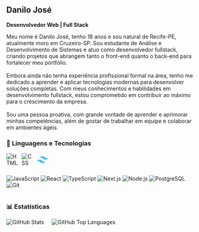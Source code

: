 <h2>Danilo José</h2>
<p><strong>Desenvolvedor Web | Full Stack</strong></p>

<p>
  Meu nome é Danilo José, tenho 18 anos e sou natural de Recife-PE, atualmente moro em Cruzeiro-SP. Sou estudante de Análise e Desenvolvimento de Sistemas e atuo como desenvolvedor fullstack, criando projetos que abrangem tanto o front-end quanto o back-end para fortalecer meu portfólio.<br><br>
  Embora ainda não tenha experiência profissional formal na área, tenho me dedicado a aprender e aplicar tecnologias modernas para desenvolver soluções completas. Com meus conhecimentos e habilidades em desenvolvimento fullstack, estou comprometido em contribuir ao máximo para o crescimento da empresa.<br><br>
  Sou uma pessoa proativa, com grande vontade de aprender e aprimorar minhas competências, além de gostar de trabalhar em equipe e colaborar em ambientes ágeis.
</p>

<h3>🤖 Linguagens e Tecnologias</h3>
<div style="display: flex; flex-wrap: wrap; gap: 10px; align-items: center;">
    <img 
        alt="HTML" 
        title="HTML" 
        width="30" 
        src="https://cdn.jsdelivr.net/gh/devicons/devicon@latest/icons/html5/html5-original.svg" 
    />
    <img 
        alt="CSS" 
        title="CSS" 
        width="30" 
        src="https://cdn.jsdelivr.net/gh/devicons/devicon@latest/icons/css3/css3-original.svg" 
    />
    <img
    alt="Tailwind CSS"
    title="Tailwind CSS"
    width="30"
    style="padding-right: 10px;"
    src="https://raw.githubusercontent.com/devicons/devicon/master/icons/tailwindcss/tailwindcss-plain.svg"
    />

  <img 
        alt="JavaScript" 
        title="JavaScript" 
        width="30" 
        src="https://cdn.jsdelivr.net/gh/devicons/devicon@latest/icons/javascript/javascript-original.svg" 
    />
    <img 
        alt="React" 
        title="React" 
        width="30" 
        src="https://cdn.jsdelivr.net/gh/devicons/devicon@latest/icons/react/react-original.svg" 
    />
    <img 
        alt="TypeScript" 
        title="TypeScript" 
        width="30" 
        src="https://cdn.jsdelivr.net/gh/devicons/devicon@latest/icons/typescript/typescript-original.svg" 
    />
    <img 
        alt="Next.js" 
        title="Next.js" 
        width="30" 
        src="https://cdn.jsdelivr.net/gh/devicons/devicon@latest/icons/nextjs/nextjs-original.svg" 
    />
    <img 
        alt="Node.js" 
        title="Node.js" 
        width="30" 
        src="https://cdn.jsdelivr.net/gh/devicons/devicon@latest/icons/nodejs/nodejs-original.svg" 
    />
    <img 
        alt="PostgreSQL" 
        title="PostgreSQL" 
        width="30" 
        src="https://cdn.jsdelivr.net/gh/devicons/devicon@latest/icons/postgresql/postgresql-original.svg" 
    />
    <img 
        alt="Git" 
        title="Git" 
        width="30" 
        src="https://cdn.jsdelivr.net/gh/devicons/devicon/icons/git/git-original.svg" 
    />
</div>

<h3>📊 Estatísticas</h3>
<div style="display: flex; gap: 20px; flex-wrap: wrap;">
    <img 
        alt="GitHub Stats" 
        height="200" 
        src="https://github-readme-stats.vercel.app/api?username=DaniloPy-coder&show_icons=true&theme=tokyonight&include_all_commits=true&locale=pt-br" 
    />
    <img 
        alt="GitHub Top Languages" 
        height="200" 
        src="https://github-readme-stats.vercel.app/api/top-langs/?username=DaniloPy-coder&theme=tokyonight&layout=compact&custom_title=Tecnologias&langs_count=9" 
    />
</div>
